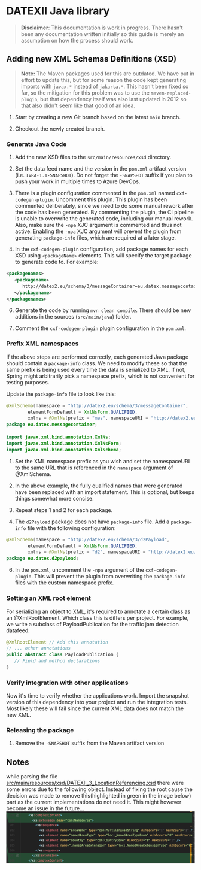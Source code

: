 # DATEXII Java library

>**Disclaimer**: This documentation is work in progress. There hasn't been any documentation written initially so this
> guide is merely an assumption on how the process should work.

## Adding new XML Schemas Definitions (XSD)
>**Note:** The Maven packages used for this are outdated. We have put in effort to update this, but for some reason the
> code kept generating imports with `javax.*` instead of `jakarta.*`. This hasn't been fixed so far, so the mitigation
> for this problem was to use the `maven-replaced-plugin`, but that dependency itself was also last updated in 2012 so
> that also didn't seem like that good of an idea.

1. Start by creating a new Git branch based on the latest `main` branch.

2. Checkout the newly created branch.

### Generate Java Code
1. Add the new XSD files to the `src/main/resources/xsd` directory.

2. Set the data feed name and the version in the `pom.xml` artifact version (i.e. `IVRA-1.1-SNAPSHOT`). Do not forget
   the `-SNAPSHOT` suffix if you plan to push your work in multiple times to Azure DevOps.

3. There is a plugin configuration commented in the `pom.xml` named `cxf-codegen-plugin`. Uncomment this plugin.
   This plugin has been commented deliberately, since we need to do some manual rework after the code has been
   generated. By commenting the plugin, the CI pipeline is unable to overwrite the generated code, including our manual
   rework. Also, make sure the `-npa` XJC argument is commented and thus not active. Enabling the `-npa` XJC argument
   will prevent the plugin from generating `package-info` files, which are required at a later stage.

4. In the `cxf-codegen-plugin` configuration, add package names for each XSD using `<packageName>` elements. This will
   specify the target package to generate code to. For example:
```xml
<packagenames>
   <packagename>
      http://datex2.eu/schema/3/messageContainer=eu.datex.messagecontainer
   </packagename>
</packagenames>
```

6. Generate the code by running `mvn clean compile`. There should be new additions in the sources (`src/main/java`)
   folder.

7. Comment the `cxf-codegen-plugin` plugin configuration in the `pom.xml`.

### Prefix XML namespaces
If the above steps are performed correctly, each generated Java package should contain a `package-info` class. We need
to modify these so that the same prefix is being used every time the data is serialized to XML. If not, Spring might
arbitrarily pick a namespace prefix, which is not convenient for testing purposes.

Update the `package-info` file to look like this:
```java
@XmlSchema(namespace = "http://datex2.eu/schema/3/messageContainer",
        elementFormDefault = XmlNsForm.QUALIFIED,
        xmlns = @XmlNs(prefix = "mes", namespaceURI = "http://datex2.eu/schema/3/messageContainer")) // Add this to the generated code
package eu.datex.messagecontainer;

import javax.xml.bind.annotation.XmlNs;
import javax.xml.bind.annotation.XmlNsForm;
import javax.xml.bind.annotation.XmlSchema;
```

1. Set the XML namespace prefix as you wish and set the namespaceURI to the same URL that is referenced in the
   `namespace` argument of @XmlSchema.

2. In the above example, the fully qualified names that were generated have been replaced with
   an import statement. This is optional, but keeps things somewhat more concise.

3. Repeat steps 1 and 2 for each package.

4. The `d2Payload` package does not have `package-info` file. Add a `package-info` file with the following
   configuration:
```java
@XmlSchema(namespace = "http://datex2.eu/schema/3/d2Payload",
        elementFormDefault = XmlNsForm.QUALIFIED,
        xmlns = @XmlNs(prefix = "d2", namespaceURI = "http://datex2.eu/schema/3/d2Payload"))
package eu.datex.d2payload;
```

6. In the `pom.xml`, uncomment the `-npa` argument of the `cxf-codegen-plugin`. This will prevent the plugin
   from overwriting the `package-info` files with the custom namespace prefix.

### Setting an XML root element
For serializing an object to XML, it's required to annotate a certain class as an @XmlRootElement. Which class this
is differs per project. For example, we write a subclass of PayloadPublication for the traffic jam detection datafeed:

```java
@XmlRootElement // Add this annotation
// ... other annotations 
public abstract class PayloadPublication {
   // Field and method declarations
}
```

### Verify integration with other applications
Now it's time to verify whether the applications work. Import the snapshot version of this dependency into your project
and run the integration tests. Most likely these will fail since the current XML data does not match the new XML.

### Releasing the package
1. Remove the `-SNAPSHOT` suffix from the Maven artifact version

## Notes
while parsing the file [src/main/resources/xsd/DATEXII_3_LocationReferencing.xsd](src/main/resources/xsd/DATEXII_3_LocationReferencing.xsd) there were some errors due to the following object.
Instead of fixing the root cause the decision was made to remove this(highlighted in green in the image below) part as the current implementations do not need it. 
This might however become an issue in the future...
![locationReferencing issue](locationReferencing-issue.png)


